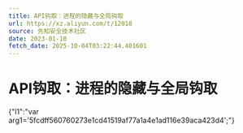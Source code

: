 ```yaml
---
title: API钩取：进程的隐藏与全局钩取
url: https://xz.aliyun.com/t/12018
source: 先知安全技术社区
date: 2023-01-10
fetch_date: 2025-10-04T03:22:44.401601
---
```


# API钩取：进程的隐藏与全局钩取

{"l1":"var arg1='5fcdff560760273e1cd41519af77a1a4e1ad116e39aca423d4';"}